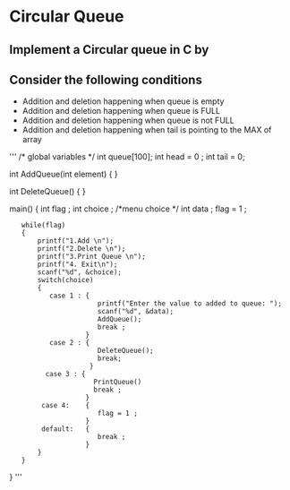 # Circular Queue 
## Implement a Circular queue in C by 
## Consider the following conditions
* Addition and deletion happening when queue is empty
* Addition and deletion happening when queue is FULL
* Addition and deletion happening when queue is not FULL
* Addition and deletion happening when tail is pointing to the MAX of array

'''
   /* global variables */
   int queue[100]; 
   int head = 0 ;
   int tail = 0;
   
   int AddQueue(int element)
   {
   }
   
   int DeleteQueue()
   {
   }
   
   main()
   {
       int flag ;
       int choice ; /*menu choice */
       int data ;
       flag = 1 ;
      
       while(flag)
       {
           printf("1.Add \n");
           printf("2.Delete \n");
           printf("3.Print Queue \n");
           printf("4. Exit\n");
           scanf("%d", &choice);
           switch(choice)
           {
              case 1 : {
                          printf("Enter the value to added to queue: ");
                          scanf("%d", &data);
                          AddQueue();
                          break ;
                       }
              case 2 : {
                          DeleteQueue();
                          break;
                        }
             case 3 : {
                         PrintQueue()
                         break ;
                       }
            case 4:    {
                          flag = 1 ;
                       }
            default:   {
                          break ;
                       }
           }
       }
   }
   '''
